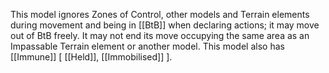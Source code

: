 This model ignores Zones of Control, other models and Terrain elements during movement and being in [[BtB]] when declaring actions; it may move out of BtB freely.
It may not end its move occupying the same area as an Impassable Terrain element or another model.
This model also has [[Immune]] [ [[Held]], [[Immobilised]] ].
